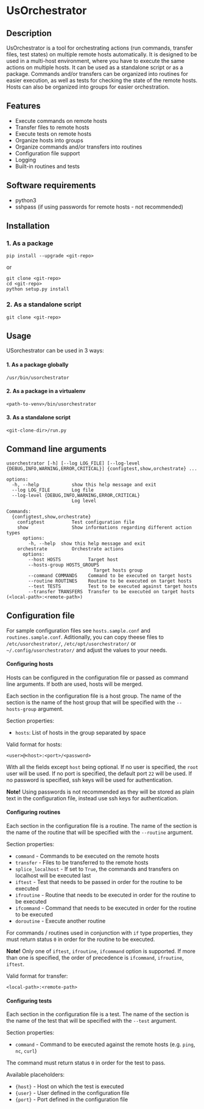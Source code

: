 # UsOrchestrator

## Description

UsOrchestrator is a tool for orchestrating actions (run commands, transfer files, test states) on multiple remote hosts automatically. It is designed to be used in a multi-host environment, where you have to execute the same actions on multiple hosts. It can be used as a standalone script or as a package.
Commands and/or transfers can be organized into routines for easier execution, as well as tests for checking the state of the remote hosts.
Hosts can also be organized into groups for easier orchestration.

## Features

- Execute commands on remote hosts
- Transfer files to remote hosts
- Execute tests on remote hosts
- Organize hosts into groups
- Organize commands and/or transfers into routines
- Configuration file support
- Logging
- Built-in routines and tests

## Software requirements

- python3
- sshpass (if using passwords for remote hosts - not recommended)

## Installation

### 1. As a package

```
pip install --upgrade <git-repo>
```

or 

```
git clone <git-repo>
cd <git-repo>
python setup.py install
```

### 2. As a standalone script

```
git clone <git-repo>
```

## Usage

USorchestrator can be used in 3 ways:

#### 1. As a package globally

```
/usr/bin/usorchestrator
```

#### 2. As a package in a virtualenv

```
<path-to-venv>/bin/usorchestrator
```

#### 3. As a standalone script

```
<git-clone-dir>/run.py
```

## Command line arguments

```
usorchestrator [-h] [--log LOG_FILE] [--log-level {DEBUG,INFO,WARNING,ERROR,CRITICAL}] {configtest,show,orchestrate} ...

options:
  -h, --help            show this help message and exit
  --log LOG_FILE        Log file
  --log-level {DEBUG,INFO,WARNING,ERROR,CRITICAL}
                        Log level

Commands:
  {configtest,show,orchestrate}
    configtest          Test configuration file
    show                Show informations regarding different action types
      options:
        -h, --help  show this help message and exit
    orchestrate         Orchestrate actions
      options:
        --host HOSTS          Target host
        --hosts-group HOSTS_GROUPS
                                Target hosts group
        --command COMMANDS    Command to be executed on target hosts
        --routine ROUTINES    Routine to be executed on target hosts
        --test TESTS          Test to be executed against target hosts
        --transfer TRANSFERS  Transfer to be executed on target hosts (<local-path>:<remote-path>)
```

## Configuration file
For sample configuration files see `hosts.sample.conf` and `routines.sample.conf`. Aditionally, you can copy theese files to `/etc/usorchestrator/`, `/etc/opt/usorchestrator/` or `~/.config/usorchestrator/` and adjust the values to your needs.

#### Configuring hosts
Hosts can be configured in the configuration file or passed as command line arguments. If both are used, hosts will be merged.

Each section in the configuration file is a host group. The name of the section is the name of the host group that will be specified with the `--hosts-group` argument.

Section properties:
- `hosts`: List of hosts in the group separated by space

Valid format for hosts:

```
<user>@<host>:<port>/<password>
```

With all the fields except `host` being optional.
If no user is specified, the `root` user will be used. If no port is specified, the default port `22` will be used. If no password is specified, ssh keys will be used for authentication.

**Note!** Using passwords is not recommended as they will be stored as plain text in the configuration file, instead use ssh keys for authentication.

#### Configuring routines
Each section in the configuration file is a routine. The name of the section is the name of the routine that will be specified with the `--routine` argument.

Section properties:
- `command` - Commands to be executed on the remote hosts
- `transfer` - Files to be transferred to the remote hosts
- `splice_localhost` - If set to `True`, the commands and transfers on localhost will be executed last
- `iftest` - Test that needs to be passed in order for the routine to be executed
- `ifroutine` - Routine that needs to be executed in order for the routine to be executed
- `ifcommand` - Command that needs to be executed in order for the routine to be executed
- `doroutine` - Execute another routine

For commands / routines used in conjunction with `if` type properties, they must return status `0` in order for the routine to be executed.

**Note!** Only one of `iftest`, `ifroutine`, `ifcommand` option is supported. If more than one is specified, the order of precedence is `ifcommand`, `ifroutine`, `iftest`.

Valid format for transfer:

```
<local-path>:<remote-path>
```

#### Configuring tests
Each section in the configuration file is a test. The name of the section is the name of the test that will be specified with the `--test` argument.

Section properties:
- `command` - Command to be executed against the remote hosts (e.g. `ping`, `nc`, `curl`)

The command must return status `0` in order for the test to pass.

Available placeholders:
- `{host}` - Host on which the test is executed
- `{user}` - User defined in the configuration file
- `{port}` - Port defined in the configuration file